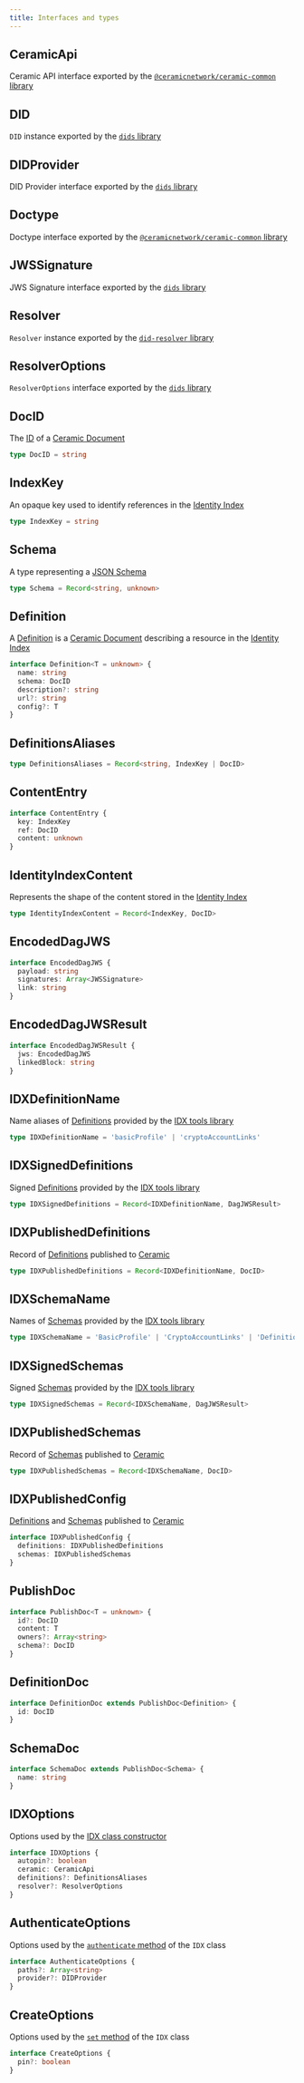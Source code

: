 ```yaml
---
title: Interfaces and types
---
```


## CeramicApi

Ceramic API interface exported by the [`@ceramicnetwork/ceramic-common` library](https://github.com/ceramicnetwork/js-ceramic/tree/develop/packages/ceramic-common)

## DID

`DID` instance exported by the [`dids` library](https://github.com/ceramicnetwork/js-did)

## DIDProvider

DID Provider interface exported by the [`dids` library](https://github.com/ceramicnetwork/js-did)

## Doctype

Doctype interface exported by the [`@ceramicnetwork/ceramic-common` library](https://github.com/ceramicnetwork/js-ceramic/tree/develop/packages/ceramic-common)

## JWSSignature

JWS Signature interface exported by the [`dids` library](https://github.com/ceramicnetwork/js-did)

## Resolver

`Resolver` instance exported by the [`did-resolver` library](https://github.com/decentralized-identity/did-resolver)

## ResolverOptions

`ResolverOptions` interface exported by the [`dids` library](https://github.com/ceramicnetwork/js-did)

## DocID

The [ID](idx-terminology.md#docid) of a [Ceramic Document](idx-terminology.md#document)

```ts
type DocID = string
```

## IndexKey

An opaque key used to identify references in the [Identity Index](#identityindexcontent)

```ts
type IndexKey = string
```

## Schema

A type representing a [JSON Schema](idx-terminology.md#schema)

```ts
type Schema = Record<string, unknown>
```

## Definition

A [Definition](idx-terminology.md#definition) is a [Ceramic Document](idx-terminology.md#document) describing a resource in the [Identity Index](idx-terminology.md#identity-index--idx)

```ts
interface Definition<T = unknown> {
  name: string
  schema: DocID
  description?: string
  url?: string
  config?: T
}
```

## DefinitionsAliases

```ts
type DefinitionsAliases = Record<string, IndexKey | DocID>
```

## ContentEntry

```ts
interface ContentEntry {
  key: IndexKey
  ref: DocID
  content: unknown
}
```

## IdentityIndexContent

Represents the shape of the content stored in the [Identity Index](idx-terminology.md#identity-index--idx)

```ts
type IdentityIndexContent = Record<IndexKey, DocID>
```

## EncodedDagJWS

```ts
interface EncodedDagJWS {
  payload: string
  signatures: Array<JWSSignature>
  link: string
}
```

## EncodedDagJWSResult

```ts
interface EncodedDagJWSResult {
  jws: EncodedDagJWS
  linkedBlock: string
}
```

## IDXDefinitionName

Name aliases of [Definitions](idx-terminology.md#definition) provided by the [IDX tools library](libs-tools.md)

```ts
type IDXDefinitionName = 'basicProfile' | 'cryptoAccountLinks'
```

## IDXSignedDefinitions

Signed [Definitions](idx-terminology.md#definition) provided by the [IDX tools library](libs-tools.md)

```ts
type IDXSignedDefinitions = Record<IDXDefinitionName, DagJWSResult>
```

## IDXPublishedDefinitions

Record of [Definitions](idx-terminology.md#definition) published to [Ceramic](idx-terminology.md#ceramic)

```ts
type IDXPublishedDefinitions = Record<IDXDefinitionName, DocID>
```

## IDXSchemaName

Names of [Schemas](idx-terminology.md#schema) provided by the [IDX tools library](libs-tools.md)

```ts
type IDXSchemaName = 'BasicProfile' | 'CryptoAccountLinks' | 'Definition' | 'IdentityIndex'
```

## IDXSignedSchemas

Signed [Schemas](idx-terminology.md#schema) provided by the [IDX tools library](libs-tools.md)

```ts
type IDXSignedSchemas = Record<IDXSchemaName, DagJWSResult>
```

## IDXPublishedSchemas

Record of [Schemas](idx-terminology.md#schema) published to [Ceramic](idx-terminology.md#ceramic)

```ts
type IDXPublishedSchemas = Record<IDXSchemaName, DocID>
```

## IDXPublishedConfig

[Definitions](idx-terminology.md#definition) and [Schemas](idx-terminology.md#schema) published to [Ceramic](idx-terminology.md#ceramic)

```ts
interface IDXPublishedConfig {
  definitions: IDXPublishedDefinitions
  schemas: IDXPublishedSchemas
}
```

## PublishDoc

```ts
interface PublishDoc<T = unknown> {
  id?: DocID
  content: T
  owners?: Array<string>
  schema?: DocID
}
```

## DefinitionDoc

```ts
interface DefinitionDoc extends PublishDoc<Definition> {
  id: DocID
}
```

## SchemaDoc

```ts
interface SchemaDoc extends PublishDoc<Schema> {
  name: string
}
```

## IDXOptions

Options used by the [IDX class constructor](libs-idx.md#constructor)

```ts
interface IDXOptions {
  autopin?: boolean
  ceramic: CeramicApi
  definitions?: DefinitionsAliases
  resolver?: ResolverOptions
}
```

## AuthenticateOptions

Options used by the [`authenticate` method](libs-idx.md#authenticate) of the `IDX` class

```ts
interface AuthenticateOptions {
  paths?: Array<string>
  provider?: DIDProvider
}
```

## CreateOptions

Options used by the [`set` method](libs-idx.md#set) of the `IDX` class

```ts
interface CreateOptions {
  pin?: boolean
}
```
